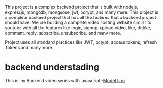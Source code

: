 This project is a complex backend project that is built with nodejs, expressjs, mongodb, mongoose, jwt, bcrypt, and many more. This project is a complete backend project that has all the features that a backend project should have. We are building a complete video hosting website similar to youtube with all the features like login, signup, upload video, like, dislike, comment, reply, subscribe, unsubscribe, and many more.

Project uses all standard practices like JWT, bcrypt, access tokens, refresh Tokens and many more.









# backend   understading 

This is my Backend video series  with javascript 
-[Model link:](https://app.eraser.io/workspace/qtjntB8qcNlif7CYiwGQ)
